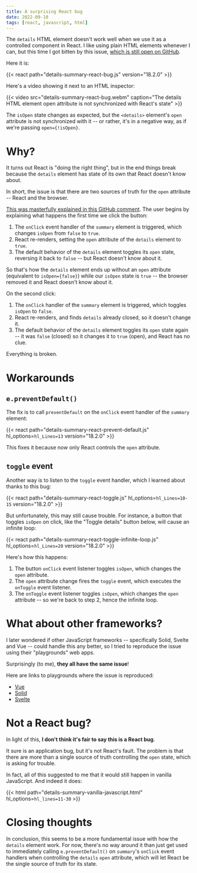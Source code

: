 ```yaml
---
title: A surprising React bug
date: 2022-09-10
tags: [react, javascript, html]
---
```


The `details` HTML element doesn't work well when we use it as a controlled
component in React. I like using plain HTML elements whenever I can, but this
time I got bitten by this issue, [which is still open on
GitHub](https://github.com/facebook/react/issues/15486).

Here it is:

{{< react path="details-summary-react-bug.js" version="18.2.0" >}}

Here's a video showing it next to an HTML inspector:

{{< video src="details-summary-react-bug.webm" caption="The details HTML element open attribute is not synchronized with React's state" >}}

The `isOpen` state changes as expected, but the `<details>` element's `open`
attribute is not synchronized with it -- or rather, it's in a negative way, as
if we're passing `open={!isOpen}`.

# Why?

It turns out React is "doing the right thing", but in the end things break
because the `details` element has state of its own that React doesn't know
about.

In short, the issue is that there are two sources of truth for the `open`
attribute -- React and the browser.

[This was masterfully explained in this GitHub
comment](https://github.com/facebook/react/issues/15486#issuecomment-873516817).
The user begins by explaining what happens the first time we click the button:

1. The `onClick` event handler of the `summary` element is triggered, which
   changes `isOpen` from `false` to `true`.
2. React re-renders, setting the `open` attribute of the `details` element to
   `true`.
3. The default behavior of the `details` element toggles its `open` state,
   reversing it back to `false` -- but React doesn't know about it.

So that's how the `details` element ends up without an `open` attribute
(equivalent to `isOpen={false}`) while our `isOpen` state is `true` -- the
browser removed it and React doesn't know about it.

On the second click:

1. The `onClick` handler of the `summary` element is triggered, which toggles
   `isOpen` to `false`.
2. React re-renders, and finds `details` already closed, so it doesn't change
   it.
3. The default behavior of the `details` element toggles its `open` state again
   -- it was `false` (closed) so it changes it to `true` (open), and React has
   no clue.

Everything is broken.

# Workarounds

## `e.preventDefault()`

The fix is to call `preventDefault` on the `onClick` event handler of the
`summary` element:

{{< react path="details-summary-react-prevent-default.js" hl_options=`hl_Lines=13` version="18.2.0" >}}

This fixes it because now only React controls the `open` attribute.

## `toggle` event

Another way is to listen to the `toggle` event handler, which I learned about
thanks to this bug:

{{< react path="details-summary-react-toggle.js" hl_options=`hl_Lines=10-15` version="18.2.0" >}}

But unfortunately, this may still cause trouble. For instance, a button that
toggles `isOpen` on click, like the "Toggle details" button below, will cause
an infinite loop:

{{< react path="details-summary-react-toggle-infinite-loop.js" hl_options=`hl_Lines=20` version="18.2.0" >}}

Here's how this happens:

1. The button `onClick` event listener toggles `isOpen`, which changes the
   `open` attribute.
2. The `open` attribute change fires the `toggle` event, which executes the
   `onToggle` event listener.
3. The `onToggle` event listener toggles `isOpen`, which changes the `open`
   attribute -- so we're back to step 2, hence the infinite loop.

# What about other frameworks?

I later wondered if other JavaScript frameworks -- specifically Solid, Svelte
and Vue -- could handle this any better, so I tried to reproduce the issue
using their "playgrounds" web apps.

Surprisingly (to me), **they all have the same issue**!

Here are links to playgrounds where the issue is reproduced:

- [Vue][vue-playground-url]
- [Solid][solid-playground-url]
- [Svelte][svelte-playground-url]

# Not a React bug?

In light of this, **I don't think it's fair to say this is a React bug**.

It sure is an application bug, but it's not React's fault. The problem is that
there are more than a single source of truth controlling the `open` state,
which is asking for trouble.

In fact, all of this suggested to me that it would still happen in vanilla
JavaScript. And indeed it does:

{{< html path="details-summary-vanilla-javascript.html" hl_options=`hl_lines=11-30` >}}

# Closing thoughts

In conclusion, this seems to be a more fundamental issue with how the `details`
element work. For now, there's no way around it than just get used to
immediately calling `e.preventDefault()` on `summary`'s `onClick` event
handlers when controlling the `details` `open` attribute, which will let React
be the single source of truth for its state.

[vue-playground-url]: https://sfc.vuejs.org/#eNp9Ub1OwzAQfpXDS1qpiSU6EaWlSCxMDF29hORaQv0n2ylCUd6dcxJKKFIn6/z9+tyxJ2uzc4ssZ4WvXGMDeAyt3QrdKGtcgA4cHqCHgzMKEqImQgtdGe0DNP7VooZNpCwOpfS4/AWDOR4lvvxQFkvYbKETGiZZdi5li4TczWehe6ELPnahFjQEVFaWAWkCKLwt9XYfaM6h66YGj5AYOhPIIamk8VgnfU8ukRs9SFdjKBvpIY/EjWCjUrDBNfq2SpXuC3aVbKoTEeb9LzSA/cibVHySTSkAz2PMEMmnTAILfnkFW7FxtakqbfbhjablD3uhUgPgBaO3jX6C0crjLNh7CNbnnLfano5ZZRTfEcZdq0OjMK2N2q2z+2z9wOvGh/l9hl6lb858enSUKNhqZs7p8owudahrdOhuhl1x/wReYf9CYyZ9bs/6b1lx2Hs=

[solid-playground-url]: https://playground.solidjs.com/?version=1.4.1#NobwRAdghgtgpmAXGGUCWEwBowBcCeADgsrgM4Ae2YZA9gK4BOAxiWGjIbY7gAQi9GcCABM4jXgF9eAM0a0YvADo1aAGzQiAtACsyAegDucAEYqA3EogcuPfr2ZCouOAGU0Ac2hqps+YpU6DW09CysrGXoIZlw0WgheAGEGCBdGAAoASn4rXgd4sj5gNDIAeWIILF4yOFwASTKKgF1eAF4HJxd3Lyg1dJlemszLBPyIQt5cWg8PNTgG8uE23iy2gD5q2oWK9IBCEsWILOHw0aFcJgT03LzeAB41m9v7skIoCDXXXGc4RH4DnbZAD8vAA5LQKqDeH9Qcw1LQaiJQZI7vpXu8Nqdnnk7mJvmg1GReBDhK0QADhFlJI9RtiXvQYKhGPhiRBEhpmABrMlTGZzbbCalPOnVBlM-DC56oshiqDMmmS24AEVq6EJitReLVZBpUv0ut4JwgklOQlE4nSq1aGzuySiaV4+qqIlozAZwlwADoPLUAKJzeCpABC+DqImuYCghEIKkyuyNYEkTSAA

[svelte-playground-url]: https://svelte.dev/repl/ad0d7f727ee14f069d53503a6ae32709?version=3.50.1
